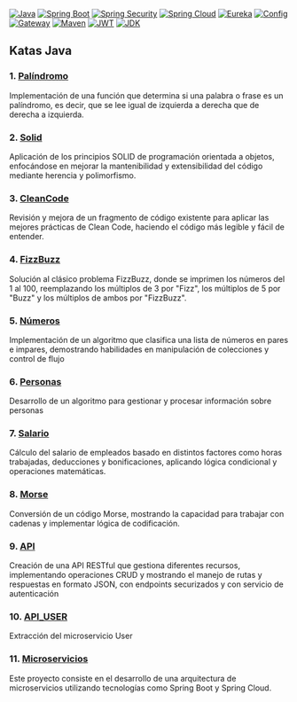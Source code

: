 [![Java](https://img.shields.io/badge/Java-007396?style=flat&logo=java&logoColor=white)](https://www.java.com) 
[![Spring Boot](https://img.shields.io/badge/Spring%20Boot-6DB33F?style=flat&logo=springboot&logoColor=white)](https://spring.io/projects/spring-boot) 
[![Spring Security](https://img.shields.io/badge/Spring%20Security-6DB33F?style=flat&logo=springsecurity&logoColor=white)](https://spring.io/projects/spring-security) 
[![Spring Cloud](https://img.shields.io/badge/Spring%20Cloud-6DB33F?style=flat&logo=spring&logoColor=white)](https://spring.io/projects/spring-cloud) 
[![Eureka](https://img.shields.io/badge/Eureka-6DB33F?style=flat&logo=spring&logoColor=white)](https://spring.io/projects/spring-cloud) 
[![Config](https://img.shields.io/badge/Spring%20Config-6DB33F?style=flat&logo=spring&logoColor=white)](https://spring.io/projects/spring-cloud-config) 
[![Gateway](https://img.shields.io/badge/Spring%20Gateway-6DB33F?style=flat&logo=spring&logoColor=white)](https://spring.io/projects/spring-cloud-gateway) 
[![Maven](https://img.shields.io/badge/Maven-C71A36?style=flat&logo=apache-maven&logoColor=white)](https://maven.apache.org/) 
[![JWT](https://img.shields.io/badge/JWT-000000?style=flat&logo=json-web-tokens&logoColor=white)](https://jwt.io/) 
[![JDK](https://img.shields.io/badge/JDK-007396?style=flat&logo=java&logoColor=white)](https://www.oracle.com/java/technologies/javase/javase-jdk8-downloads.html)
## Katas Java

### 1. [**Palíndromo**](/palindromo)
Implementación de una función que determina si una palabra o frase es un palíndromo, es decir, que se lee igual de izquierda a derecha que de derecha a izquierda.
### 2. [**Solid**](solid)
Aplicación de los principios SOLID de programación orientada a objetos, enfocándose en mejorar la mantenibilidad y extensibilidad del código mediante herencia y polimorfismo.
### 3. [**CleanCode**](cleancode)
Revisión y mejora de un fragmento de código existente para aplicar las mejores prácticas de Clean Code, haciendo el código más legible y fácil de entender.
### 4. [**FizzBuzz**](fizzbuzz)
Solución al clásico problema FizzBuzz, donde se imprimen los números del 1 al 100, reemplazando los múltiplos de 3 por "Fizz", los múltiplos de 5 por "Buzz" y los múltiplos de ambos por "FizzBuzz".
### 5. [**Números**](numeros)
Implementación de un algoritmo que clasifica una lista de números en pares e impares, demostrando habilidades en manipulación de colecciones y control de flujo
### 6. [**Personas**](personas)
Desarrollo de un algoritmo para gestionar y procesar información sobre personas
### 7. [**Salario**](salario)
Cálculo del salario de empleados basado en distintos factores como horas trabajadas, deducciones y bonificaciones, aplicando lógica condicional y operaciones matemáticas.
### 8. [**Morse**](morse)
Conversión de un código Morse, mostrando la capacidad para trabajar con cadenas y implementar lógica de codificación.
### 9. [**API**](api)
Creación de una API RESTful que gestiona diferentes recursos, implementando operaciones CRUD y mostrando el manejo de rutas y respuestas en formato JSON, con endpoints securizados y con servicio de autenticación
### 10. [**API_USER**](api_users)
Extracción del microservicio User
### 11. [**Microservicios**](microservices)
Este proyecto consiste en el desarrollo de una arquitectura de microservicios utilizando tecnologías como Spring Boot y Spring Cloud. 
